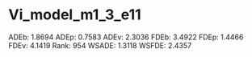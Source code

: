 # Vi_model_m1_3_e11

ADEb: 1.8694
ADEp: 0.7583
ADEv: 2.3036
FDEb: 3.4922
FDEp: 1.4466
FDEv: 4.1419
Rank: 954
WSADE: 1.3118
WSFDE: 2.4357